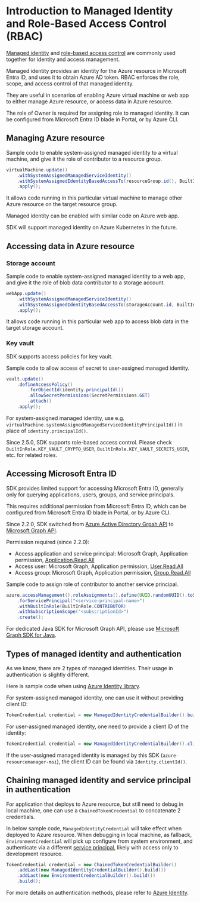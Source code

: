 # Introduction to Managed Identity and Role-Based Access Control (RBAC)

[Managed identity][managed_identity] and [role-based access control][rbac] are commonly used together for identity and access management.

Managed identity provides an identity for the Azure resource in Microsoft Entra ID, and uses it to obtain Azure AD token.
RBAC enforces the role, scope, and access control of that managed identity. 

They are useful in scenarios of enabling Azure virtual machine or web app to either manage Azure resource, or access data in Azure resource.

The role of Owner is required for assigning role to managed identity. It can be configured from Microsoft Entra ID blade in Portal, or by Azure CLI.

## Managing Azure resource

Sample code to enable system-assigned managed identity to a virtual machine, and give it the role of contributor to a resource group.
```java
virtualMachine.update()
    .withSystemAssignedManagedServiceIdentity()
    .withSystemAssignedIdentityBasedAccessTo(resourceGroup.id(), BuiltInRole.CONTRIBUTOR)
    .apply();
```

It allows code running in this particular virtual machine to manage other Azure resource on the target resource group.

Managed identity can be enabled with similar code on Azure web app.

SDK will support managed identity on Azure Kubernetes in the future.

## Accessing data in Azure resource

### Storage account

Sample code to enable system-assigned managed identity to a web app, and give it the role of blob data contributor to a storage account.
```java
webApp.update()
    .withSystemAssignedManagedServiceIdentity()
    .withSystemAssignedIdentityBasedAccessTo(storageAccount.id, BuiltInRole.STORAGE_BLOB_DATA_CONTRIBUTOR)
    .apply();
```

It allows code running in this particular web app to access blob data in the target storage account.

### Key vault

SDK supports access policies for key vault.

Sample code to allow access of secret to user-assigned managed identity.
```java
vault.update()
    .defineAccessPolicy()
        .forObjectId(identity.principalId())
        .allowSecretPermissions(SecretPermissions.GET)
        .attach()
    .apply();
```

For system-assigned managed identity, use e.g. `virtualMachine.systemAssignedManagedServiceIdentityPrincipalId()` in place of `identity.principalId()`.

Since 2.5.0, SDK supports role-based access control. Please check `BuiltInRole.KEY_VAULT_CRYPTO_USER`, `BuiltInRole.KEY_VAULT_SECRETS_USER`, etc. for related roles.

## Accessing Microsoft Entra ID

SDK provides limited support for accessing Microsoft Entra ID, generally only for querying applications, users, groups, and service principals.

This requires additional permission from Microsoft Entra ID, which can be configured from Microsoft Entra ID blade in Portal, or by Azure CLI.

Since 2.2.0, SDK switched from [Azure Active Directory Grpah API][aad_graph] to [Microsoft Graph API][microsoft_graph].

Permission required (since 2.2.0):
- Access application and service principal: Microsoft Graph, Application permission, [Application.Read.All](https://learn.microsoft.com/graph/api/application-list?view=graph-rest-1.0&tabs=http#permissions)
- Access user: Microsoft Graph, Application permission, [User.Read.All](https://learn.microsoft.com/graph/api/user-list?view=graph-rest-1.0&tabs=http#permissions)
- Access group: Microsoft Graph, Application permission, [Group.Read.All](https://learn.microsoft.com/graph/api/group-list?view=graph-rest-1.0&tabs=http#permissions)

Sample code to assign role of contributor to another service principal.
```java
azure.accessManagement().roleAssignments().define(UUID.randomUUID().toString())
    .forServicePrincipal("<service-principal-name>")
    .withBuiltInRole(BuiltInRole.CONTRIBUTOR)
    .withSubscriptionScope("<subscriptionId>")
    .create();
```

For dedicated Java SDK for Microsoft Graph API, please use [Microsoft Graph SDK for Java](https://github.com/microsoftgraph/msgraph-sdk-java).

## Types of managed identity and authentication

As we know, there are 2 types of managed identities. Their usage in authentication is slightly different.

Here is sample code when using [Azure Identity library][azure_identity].

For system-assigned managed identity, one can use it without providing client ID:
```java
TokenCredential credential = new ManagedIdentityCredentialBuilder().build();
```

For user-assigned managed identity, one need to provide a client ID of the identity:
```java
TokenCredential credential = new ManagedIdentityCredentialBuilder().clientId("<clientId>").build();
```

If the user-assigned managed identity is managed by this SDK (`azure-resourcemanager-msi`), the client ID can be found via `Identity.clientId()`.

## Chaining managed identity and service principal in authentication

For application that deploys to Azure resource, but still need to debug in local machine, one can use a `ChainedTokenCredential` to concatenate 2 credentials.

In below sample code, `ManagedIdentityCredential` will take effect when deployed to Azure resource.
When debugging in local machine, as fallback, `EnvironmentCredential` will pick up configure from system environment, and authenticate via a different [service principal][service_principal], likely with access only to development resource.
```java
TokenCredential credential = new ChainedTokenCredentialBuilder()
    .addLast(new ManagedIdentityCredentialBuilder().build())
    .addLast(new EnvironmentCredentialBuilder().build())
    .build();
```

For more details on authentication methods, please refer to [Azure Identity][azure_identity].

[managed_identity]: https://learn.microsoft.com/azure/active-directory/managed-identities-azure-resources/overview
[rbac]: https://learn.microsoft.com/azure/role-based-access-control/overview
[microsoft_graph]: https://learn.microsoft.com/graph/overview
[aad_graph]: https://learn.microsoft.com/azure/active-directory/develop/active-directory-graph-api
[service_principal]: https://learn.microsoft.com/azure/active-directory/develop/app-objects-and-service-principals
[azure_identity]: https://github.com/Azure/azure-sdk-for-java/blob/main/sdk/identity/azure-identity
